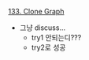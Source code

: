 [133. Clone Graph](https://leetcode.com/problems/clone-graph/)

- 그냥 discuss...
  - try1 안되는디???
  - try2로 성공
